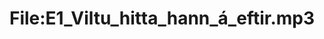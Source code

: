 ---
title: File:E1_Viltu_hitta_hann_á_eftir.mp3
recording of: Viltu hitta hann á eftir?
reading speed: slow
speaker: E
license: CC0
---